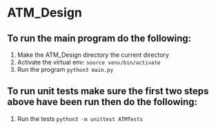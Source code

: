 # ATM_Design
## To run the main program do the following:
1) Make the ATM_Design directory the current directory
2) Activate the virtual env: `source venv/bin/activate`
3) Run the program `python3 main.py`

## To run unit tests make sure the first two steps above have been run then do the following:
1) Run the tests `python3 -m unittest ATMTests`
